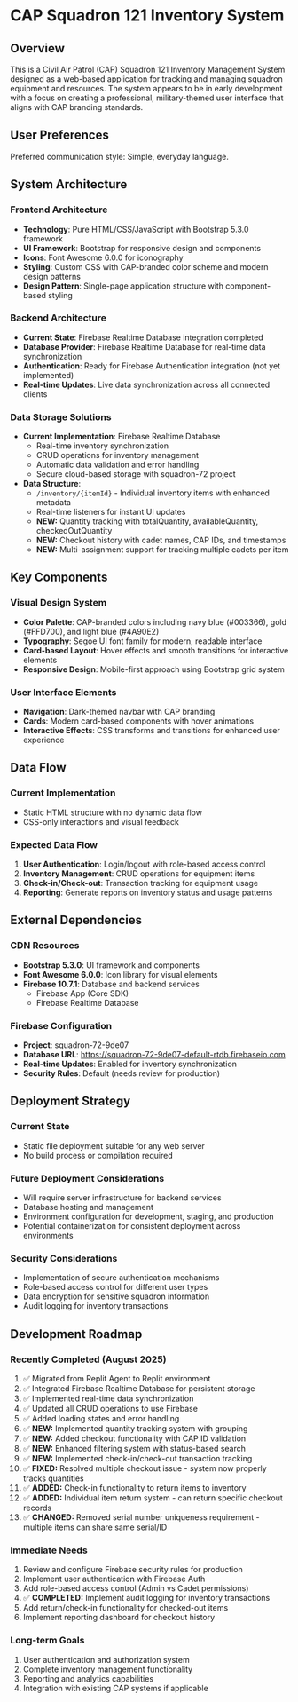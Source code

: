 # CAP Squadron 121 Inventory System

## Overview

This is a Civil Air Patrol (CAP) Squadron 121 Inventory Management System designed as a web-based application for tracking and managing squadron equipment and resources. The system appears to be in early development with a focus on creating a professional, military-themed user interface that aligns with CAP branding standards.

## User Preferences

Preferred communication style: Simple, everyday language.

## System Architecture

### Frontend Architecture

- **Technology**: Pure HTML/CSS/JavaScript with Bootstrap 5.3.0 framework
- **UI Framework**: Bootstrap for responsive design and components
- **Icons**: Font Awesome 6.0.0 for iconography
- **Styling**: Custom CSS with CAP-branded color scheme and modern design patterns
- **Design Pattern**: Single-page application structure with component-based styling

### Backend Architecture

- **Current State**: Firebase Realtime Database integration completed
- **Database Provider**: Firebase Realtime Database for real-time data synchronization
- **Authentication**: Ready for Firebase Authentication integration (not yet implemented)
- **Real-time Updates**: Live data synchronization across all connected clients

### Data Storage Solutions

- **Current Implementation**: Firebase Realtime Database
  - Real-time inventory synchronization
  - CRUD operations for inventory management
  - Automatic data validation and error handling
  - Secure cloud-based storage with squadron-72 project
- **Data Structure**:
  - `/inventory/{itemId}` - Individual inventory items with enhanced metadata
  - Real-time listeners for instant UI updates
  - **NEW:** Quantity tracking with totalQuantity, availableQuantity, checkedOutQuantity
  - **NEW:** Checkout history with cadet names, CAP IDs, and timestamps
  - **NEW:** Multi-assignment support for tracking multiple cadets per item

## Key Components

### Visual Design System

- **Color Palette**: CAP-branded colors including navy blue (#003366), gold (#FFD700), and light blue (#4A90E2)
- **Typography**: Segoe UI font family for modern, readable interface
- **Card-based Layout**: Hover effects and smooth transitions for interactive elements
- **Responsive Design**: Mobile-first approach using Bootstrap grid system

### User Interface Elements

- **Navigation**: Dark-themed navbar with CAP branding
- **Cards**: Modern card-based components with hover animations
- **Interactive Effects**: CSS transforms and transitions for enhanced user experience

## Data Flow

### Current Implementation

- Static HTML structure with no dynamic data flow
- CSS-only interactions and visual feedback

### Expected Data Flow

1. **User Authentication**: Login/logout with role-based access control
2. **Inventory Management**: CRUD operations for equipment items
3. **Check-in/Check-out**: Transaction tracking for equipment usage
4. **Reporting**: Generate reports on inventory status and usage patterns

## External Dependencies

### CDN Resources

- **Bootstrap 5.3.0**: UI framework and components
- **Font Awesome 6.0.0**: Icon library for visual elements
- **Firebase 10.7.1**: Database and backend services
  - Firebase App (Core SDK)
  - Firebase Realtime Database

### Firebase Configuration

- **Project**: squadron-72-9de07
- **Database URL**: https://squadron-72-9de07-default-rtdb.firebaseio.com
- **Real-time Updates**: Enabled for inventory synchronization
- **Security Rules**: Default (needs review for production)

## Deployment Strategy

### Current State

- Static file deployment suitable for any web server
- No build process or compilation required

### Future Deployment Considerations

- Will require server infrastructure for backend services
- Database hosting and management
- Environment configuration for development, staging, and production
- Potential containerization for consistent deployment across environments

### Security Considerations

- Implementation of secure authentication mechanisms
- Role-based access control for different user types
- Data encryption for sensitive squadron information
- Audit logging for inventory transactions

## Development Roadmap

### Recently Completed (August 2025)

01. ✅ Migrated from Replit Agent to Replit environment
02. ✅ Integrated Firebase Realtime Database for persistent storage
03. ✅ Implemented real-time data synchronization
04. ✅ Updated all CRUD operations to use Firebase
05. ✅ Added loading states and error handling
06. ✅ **NEW:** Implemented quantity tracking system with grouping
07. ✅ **NEW:** Added checkout functionality with CAP ID validation
08. ✅ **NEW:** Enhanced filtering system with status-based search
09. ✅ **NEW:** Implemented check-in/check-out transaction tracking
10. ✅ **FIXED:** Resolved multiple checkout issue - system now properly tracks quantities
11. ✅ **ADDED:** Check-in functionality to return items to inventory
12. ✅ **ADDED:** Individual item return system - can return specific checkout records
13. ✅ **CHANGED:** Removed serial number uniqueness requirement - multiple items can share same serial/ID

### Immediate Needs

1. Review and configure Firebase security rules for production
2. Implement user authentication with Firebase Auth
3. Add role-based access control (Admin vs Cadet permissions)
4. ✅ **COMPLETED:** Implement audit logging for inventory transactions
5. Add return/check-in functionality for checked-out items
6. Implement reporting dashboard for checkout history

### Long-term Goals

1. User authentication and authorization system
2. Complete inventory management functionality
3. Reporting and analytics capabilities
4. Integration with existing CAP systems if applicable
